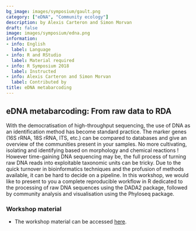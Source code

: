 ```yaml
---
bg_image: images/symposium/gault.png
category: ["eDNA", "Community ecology"]
description: by Alexis Carteron and Simon Morvan
draft: false
image: images/symposium/edna.png
information:
- info: English
  label: Language
- info: R and RStudio
  label: Material required
- info: R Symposium 2018
  label: Instructed
- info: Alexis Carteron and Simon Morvan
  label: Contributed by
title: eDNA metabarcoding
---
```


## eDNA metabarcoding: From raw data to RDA

With the democratisation of high-throughput sequencing, the use of DNA as an identification method has become standard practice. The marker genes (16S rRNA, 18S rRNA, ITS, etc.) can be compared to databases and give an overview of the communities present in your samples. No more cultivating, isolating and identifying based on morphology and chemical reactions ! However time-gaining DNA sequencing may be, the full process of turning raw DNA reads into exploitable taxonomic units can be tricky. Due to the quick turnover in bioinformatics techniques and the profusion of methods available, it can be hard to decide on a pipeline. In this workshop, we would like to present to you a complete reproducible workflow in R dedicated to the processing of raw DNA sequences using the DADA2 package, followed by community analysis and visualisation using the Phyloseq package.

### Workshop material

* The workshop material can be accessed [here](https://alexiscarter.github.io/metab/).
